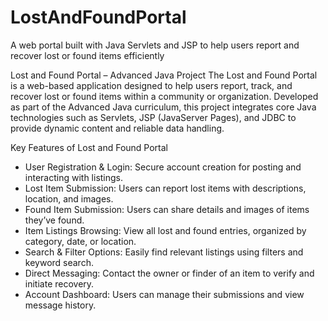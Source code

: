 # LostAndFoundPortal
A  web portal built with Java Servlets and JSP to help users report and recover lost or found items efficiently

Lost and Found Portal – Advanced Java Project
The Lost and Found Portal is a web-based application designed to help users report, track, and recover lost or found items within a community or organization. Developed as part of the Advanced Java curriculum, this project integrates core Java technologies such as Servlets, JSP (JavaServer Pages), and JDBC to provide dynamic content and reliable data handling.


Key Features of Lost and Found Portal
- User Registration & Login: Secure account creation for posting and interacting with listings.
- Lost Item Submission: Users can report lost items with descriptions, location, and images.
- Found Item Submission: Users can share details and images of items they’ve found.
- Item Listings Browsing: View all lost and found entries, organized by category, date, or location.
- Search & Filter Options: Easily find relevant listings using filters and keyword search.
- Direct Messaging: Contact the owner or finder of an item to verify and initiate recovery.
- Account Dashboard: Users can manage their submissions and view message history.


